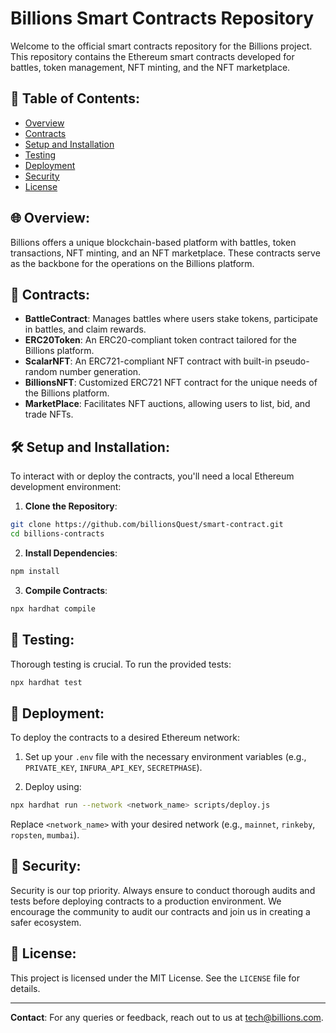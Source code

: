 # Billions Smart Contracts Repository

Welcome to the official smart contracts repository for the Billions project. This repository contains the Ethereum smart contracts developed for battles, token management, NFT minting, and the NFT marketplace.

## 📜 Table of Contents:

- [Overview](#overview)
- [Contracts](#contracts)
- [Setup and Installation](#setup-and-installation)
- [Testing](#testing)
- [Deployment](#deployment)
- [Security](#security)
- [License](#license)

## 🌐 Overview:

Billions offers a unique blockchain-based platform with battles, token transactions, NFT minting, and an NFT marketplace. These contracts serve as the backbone for the operations on the Billions platform.

## 📁 Contracts:

- **BattleContract**: Manages battles where users stake tokens, participate in battles, and claim rewards.
- **ERC20Token**: An ERC20-compliant token contract tailored for the Billions platform.
- **ScalarNFT**: An ERC721-compliant NFT contract with built-in pseudo-random number generation.
- **BillionsNFT**: Customized ERC721 NFT contract for the unique needs of the Billions platform.
- **MarketPlace**: Facilitates NFT auctions, allowing users to list, bid, and trade NFTs.

## 🛠 Setup and Installation:

To interact with or deploy the contracts, you'll need a local Ethereum development environment:

1. **Clone the Repository**:

```bash
git clone https://github.com/billionsQuest/smart-contract.git
cd billions-contracts
```

2. **Install Dependencies**:

```bash
npm install
```

3. **Compile Contracts**:

```bash
npx hardhat compile
```

## 🧪 Testing:

Thorough testing is crucial. To run the provided tests:

```bash
npx hardhat test
```

## 🚀 Deployment:

To deploy the contracts to a desired Ethereum network:

1. Set up your `.env` file with the necessary environment variables (e.g., `PRIVATE_KEY`, `INFURA_API_KEY`, `SECRETPHASE`).

2. Deploy using:

```bash
npx hardhat run --network <network_name> scripts/deploy.js
```

Replace `<network_name>` with your desired network (e.g., `mainnet`, `rinkeby`, `ropsten`, `mumbai`).

## 🔐 Security:

Security is our top priority. Always ensure to conduct thorough audits and tests before deploying contracts to a production environment. We encourage the community to audit our contracts and join us in creating a safer ecosystem.

## 📄 License:

This project is licensed under the MIT License. See the `LICENSE` file for details.

---

**Contact**: For any queries or feedback, reach out to us at [tech@billions.com](mailto:tech@billions.com).
